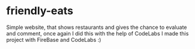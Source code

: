 # friendly-eats
 Simple website, that shows restaurants and gives the chance to evaluate and comment, once again I did this with the help of CodeLabs
 I made this project with FireBase and CodeLabs :)

